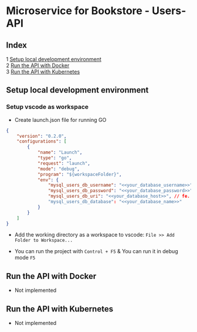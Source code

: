 # Microservice for Bookstore - Users-API

## Index

1 [Setup local development environment](#setup-local-development-environment)<br/>
2 [Run the API with Docker](#run-the-api-with-docker)<br/>
3 [Run the API with Kubernetes](#run-the-api-with-kubernetes)<br/>

## Setup local development environment

### Setup vscode as workspace

* Create launch.json file for running GO

```json
{
    "version": "0.2.0",
    "configurations": [
        {
            "name": "Launch",
            "type": "go",
            "request": "launch",
            "mode": "debug",
            "program": "${workspaceFolder}",
            "env": {
                "mysql_users_db_username": "<<your_database_username>>",
                "mysql_users_db_password": "<<your_database_password>>",
                "mysql_users_db_uri": "<<your_database_host>>", // fe.: 127.0.0.1:3306
                "mysql_users_db_database": "<<your_database_name>>"
            }
        }
    ]
}
```
* Add the working directory as a workspace to vscode: `File >> Add Folder to Workspace...`

* You can run the project with `Control + F5` & You can run it in debug mode `F5`

## Run the API with Docker

* Not implemented

## Run the API with Kubernetes

* Not implemented